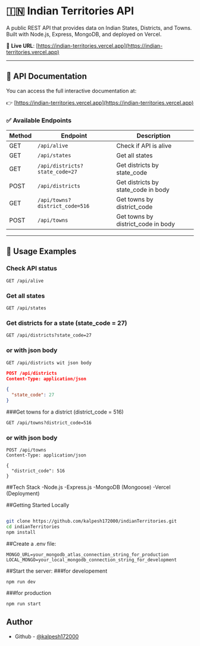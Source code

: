 # 🇮🇳 Indian Territories API

A public REST API that provides data on Indian States, Districts, and Towns. Built with Node.js, Express, MongoDB, and deployed on Vercel.

📍 **Live URL**: [https://indian-territories.vercel.app](https://indian-territories.vercel.app)

---

## 📘 API Documentation

You can access the full interactive documentation at:

👉 [https://indian-territories.vercel.app](https://indian-territories.vercel.app)

### ✅ Available Endpoints

| Method | Endpoint                       | Description                         |
| ------ | ------------------------------ | ----------------------------------- |
| GET    | `/api/alive`                   | Check if API is alive               |
| GET    | `/api/states`                  | Get all states                      |
| GET    | `/api/districts?state_code=27` | Get districts by state_code         |
| POST   | `/api/districts`               | Get districts by state_code in body |
| GET    | `/api/towns?district_code=516` | Get towns by district_code          |
| POST   | `/api/towns`                   | Get towns by district_code in body  |

---

## 📌 Usage Examples

### Check API status

```
GET /api/alive
```

### Get all states

```
GET /api/states
```

### Get districts for a state (state_code = 27)

```
GET /api/districts?state_code=27
```

### or with json body
```
GET /api/districts wit json body
```
```json
POST /api/districts
Content-Type: application/json

{
  "state_code": 27
}
```

###Get towns for a district (district_code = 516)
```
GET /api/towns?district_code=516
```
### or with json body

```
POST /api/towns
Content-Type: application/json

{
  "district_code": 516
}
```
##Tech Stack
-Node.js
-Express.js
-MongoDB (Mongoose)
-Vercel (Deployment)


##Getting Started Locally
```bash

git clone https://github.com/kalpesh172000/indianTerritories.git 
cd indianTerritories
npm install
```

##Create a .env file:
```env
MONGO_URL=your_mongodb_atlas_connection_string_for_production
LOCAL_MONGO=your_local_mongodb_connection_string_for_development

```

##Start the server:
###for developement 
```
npm run dev
```
###for production 
```
npm run start
```
## Author

- Github - [@kalpesh172000](https://github.com/kalpesh172000)

